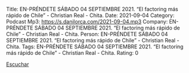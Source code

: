 Title: EN-PRÉNDETE SÁBADO 04 SEPTIEMBRE 2021.  “El factoring más rápido de Chile” - Christian Real - Chita.
Date: 2021-09-04
Category: Podcast
Mp3: https://s.danilorca.com/2021-09-04.mp3
Company: EN-PRÉNDETE SÁBADO 04 SEPTIEMBRE 2021.  “El factoring más rápido de Chile” - Christian Real - Chita.
Person: EN-PRÉNDETE SÁBADO 04 SEPTIEMBRE 2021.  “El factoring más rápido de Chile” - Christian Real - Chita.
Tags: EN-PRÉNDETE SÁBADO 04 SEPTIEMBRE 2021.  “El factoring más rápido de Chile” - Christian Real - Chita.
Rating: 0

<a href="https://s.danilorca.com/2021-09-04.mp3" type="audio/mpeg">
Escuchar
</a>
